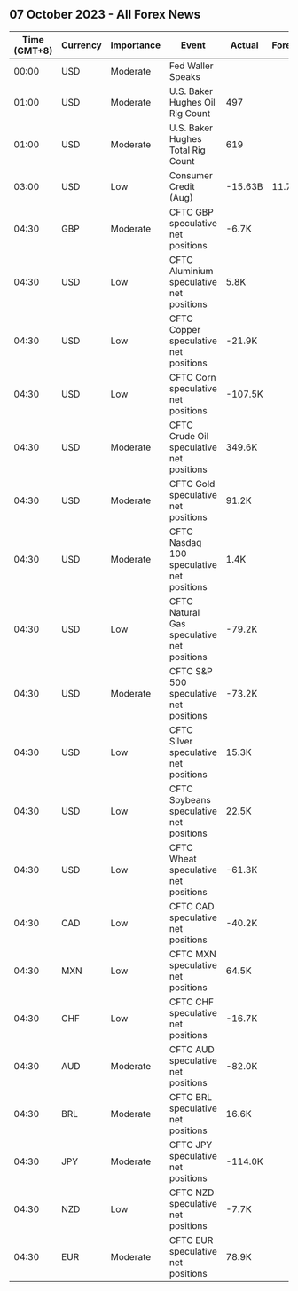 ## 07 October 2023 - All Forex News

| Time (GMT+8) | Currency | Importance | Event | Actual | Forecast | Previous |
|------|----------|------------|-------|--------|----------|----------|
| 00:00 | USD | Moderate | Fed Waller Speaks |  |  |  |
| 01:00 | USD | Moderate | U.S. Baker Hughes Oil Rig Count | 497 |  | 502 |
| 01:00 | USD | Moderate | U.S. Baker Hughes Total Rig Count | 619 |  | 623 |
| 03:00 | USD | Low | Consumer Credit (Aug) | -15.63B | 11.70B | 10.99B |
| 04:30 | GBP | Moderate | CFTC GBP speculative net positions | -6.7K |  | 15.7K |
| 04:30 | USD | Low | CFTC Aluminium speculative net positions | 5.8K |  | 6.7K |
| 04:30 | USD | Low | CFTC Copper speculative net positions | -21.9K |  | -28.8K |
| 04:30 | USD | Low | CFTC Corn speculative net positions | -107.5K |  | -118.5K |
| 04:30 | USD | Moderate | CFTC Crude Oil speculative net positions | 349.6K |  | 350.1K |
| 04:30 | USD | Moderate | CFTC Gold speculative net positions | 91.2K |  | 115.8K |
| 04:30 | USD | Moderate | CFTC Nasdaq 100 speculative net positions | 1.4K |  | 0.8K |
| 04:30 | USD | Low | CFTC Natural Gas speculative net positions | -79.2K |  | -94.2K |
| 04:30 | USD | Moderate | CFTC S&P 500 speculative net positions | -73.2K |  | -89.3K |
| 04:30 | USD | Low | CFTC Silver speculative net positions | 15.3K |  | 20.1K |
| 04:30 | USD | Low | CFTC Soybeans speculative net positions | 22.5K |  | 46.5K |
| 04:30 | USD | Low | CFTC Wheat speculative net positions | -61.3K |  | -60.0K |
| 04:30 | CAD | Low | CFTC CAD speculative net positions | -40.2K |  | -32.7K |
| 04:30 | MXN | Low | CFTC MXN speculative net positions | 64.5K |  | 60.6K |
| 04:30 | CHF | Low | CFTC CHF speculative net positions | -16.7K |  | -9.1K |
| 04:30 | AUD | Moderate | CFTC AUD speculative net positions | -82.0K |  | -86.8K |
| 04:30 | BRL | Moderate | CFTC BRL speculative net positions | 16.6K |  | 15.6K |
| 04:30 | JPY | Moderate | CFTC JPY speculative net positions | -114.0K |  | -109.5K |
| 04:30 | NZD | Low | CFTC NZD speculative net positions | -7.7K |  | -15.2K |
| 04:30 | EUR | Moderate | CFTC EUR speculative net positions | 78.9K |  | 98.4K |
